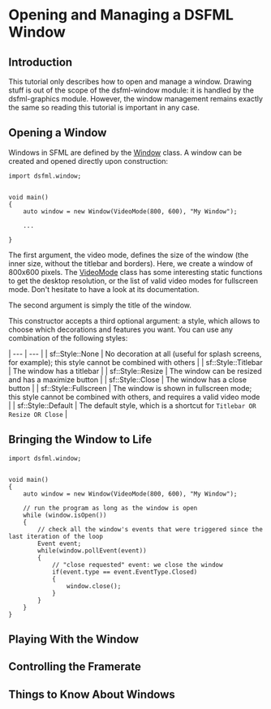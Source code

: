 Opening and Managing a DSFML Window
=====

Introduction
---

This tutorial only describes how to open and manage a window. Drawing stuff is out of the scope of the dsfml-window module: it is handled by the dsfml-graphics module. However, the window management remains exactly the same so reading this tutorial is important in any case.

Opening a Window
---

Windows in SFML are defined by the [Window](https://github.com/Jebbs/DSFML/blob/master/src/dsfml/window/window.d) class. A window can be created and opened directly upon construction:

```
import dsfml.window;


void main()
{
	auto window = new Window(VideoMode(800, 600), "My Window");

	...

}
```

The first argument, the video mode, defines the size of the window (the inner size, without the titlebar and borders). Here, we create a window of 800x600 pixels.
The [VideoMode](https://github.com/Jebbs/DSFML/blob/master/src/dsfml/window/videomode.d) class has some interesting static functions to get the desktop resolution, or the list of valid video modes for fullscreen mode. Don't hesitate to have a look at its documentation.

The second argument is simply the title of the window.

This constructor accepts a third optional argument: a style, which allows to choose which decorations and features you want. You can use any combination of the following styles: 

| --- | --- |
| sf::Style::None | No decoration at all (useful for splash screens, for example); this style cannot be combined with others |
| sf::Style::Titlebar | The window has a titlebar |
| sf::Style::Resize | The window can be resized and has a maximize button |
| sf::Style::Close | The window has a close button |
| sf::Style::Fullscreen | The window is shown in fullscreen mode; this style cannot be combined with others, and requires a valid video mode |
| sf::Style::Default | The default style, which is a shortcut for `Titlebar OR Resize OR Close` |

Bringing the Window to Life
---

```
import dsfml.window;


void main()
{
	auto window = new Window(VideoMode(800, 600), "My Window");

	// run the program as long as the window is open
	while (window.isOpen())
    {
    	// check all the window's events that were triggered since the last iteration of the loop
        Event event;
        while(window.pollEvent(event))
        {
        	// "close requested" event: we close the window
            if(event.type == event.EventType.Closed)
            {
                window.close();
            }
        }
    }
}
```

Playing With the Window
---

Controlling the Framerate
---

Things to Know About Windows
---
